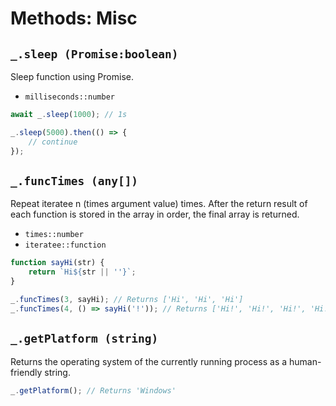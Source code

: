 # Methods: Misc

## `_.sleep (Promise:boolean)`

Sleep function using Promise.

- `milliseconds::number`

```javascript
await _.sleep(1000); // 1s

_.sleep(5000).then(() => {
	// continue
});
```

## `_.funcTimes (any[])`

Repeat iteratee n (times argument value) times. After the return result of each function is stored in the array in order, the final array is returned.

- `times::number`
- `iteratee::function`

```javascript
function sayHi(str) {
	return `Hi${str || ''}`;
}

_.funcTimes(3, sayHi); // Returns ['Hi', 'Hi', 'Hi']
_.funcTimes(4, () => sayHi('!')); // Returns ['Hi!', 'Hi!', 'Hi!', 'Hi!']
```

## `_.getPlatform (string)`

Returns the operating system of the currently running process as a human-friendly string.

```javascript
_.getPlatform(); // Returns 'Windows'
```
